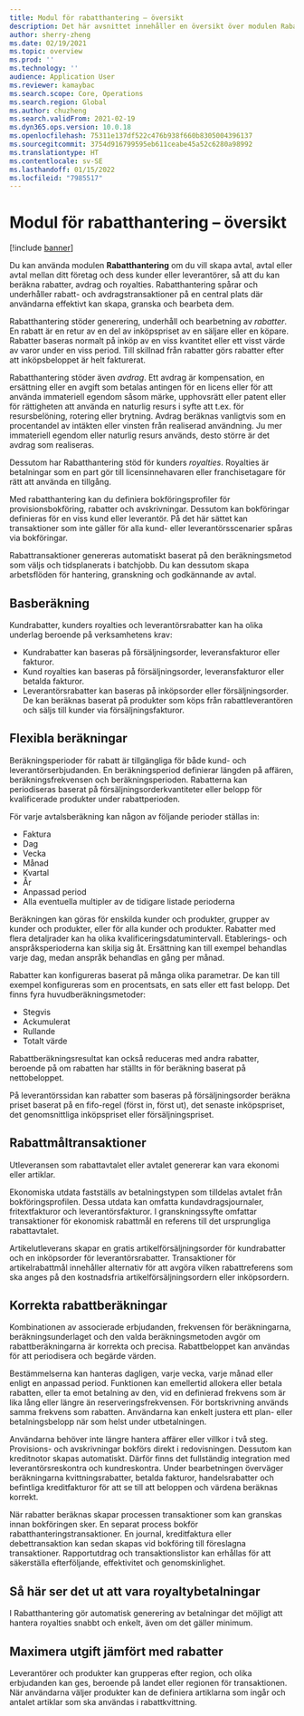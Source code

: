 ```yaml
---
title: Modul för rabatthantering – översikt
description: Det här avsnittet innehåller en översikt över modulen Rabatthantering för Microsoft Dynamics 365 Supply Chain Management.
author: sherry-zheng
ms.date: 02/19/2021
ms.topic: overview
ms.prod: ''
ms.technology: ''
audience: Application User
ms.reviewer: kamaybac
ms.search.scope: Core, Operations
ms.search.region: Global
ms.author: chuzheng
ms.search.validFrom: 2021-02-19
ms.dyn365.ops.version: 10.0.18
ms.openlocfilehash: 75311e137df522c476b938f660b8305004396137
ms.sourcegitcommit: 3754d916799595eb611ceabe45a52c6280a98992
ms.translationtype: HT
ms.contentlocale: sv-SE
ms.lasthandoff: 01/15/2022
ms.locfileid: "7985517"
---
```

# <a name="rebate-management-module-overview"></a>Modul för rabatthantering – översikt

[!include [banner](../includes/banner.md)]

Du kan använda modulen **Rabatthantering** om du vill skapa avtal, avtal eller avtal mellan ditt företag och dess kunder eller leverantörer, så att du kan beräkna rabatter, avdrag och royalties. Rabatthantering spårar och underhåller rabatt- och avdragstransaktioner på en central plats där användarna effektivt kan skapa, granska och bearbeta dem.

Rabatthantering stöder generering, underhåll och bearbetning av *rabatter*. En rabatt är en retur av en del av inköpspriset av en säljare eller en köpare. Rabatter baseras normalt på inköp av en viss kvantitet eller ett visst värde av varor under en viss period. Till skillnad från rabatter görs rabatter efter att inköpsbeloppet är helt fakturerat.

Rabatthantering stöder även *avdrag*. Ett avdrag är kompensation, en ersättning eller en avgift som betalas antingen för en licens eller för att använda immateriell egendom såsom märke, upphovsrätt eller patent eller för rättigheten att använda en naturlig resurs i syfte att t.ex. för resursbelöning, rotering eller brytning. Avdrag beräknas vanligtvis som en procentandel av intäkten eller vinsten från realiserad användning. Ju mer immateriell egendom eller naturlig resurs används, desto större är det avdrag som realiseras.

Dessutom har Rabatthantering stöd för kunders *royalties*.  Royalties är betalningar som en part gör till licensinnehavaren eller franchisetagare för rätt att använda en tillgång.

Med rabatthantering kan du definiera bokföringsprofiler för provisionsbokföring, rabatter och avskrivningar. Dessutom kan bokföringar definieras för en viss kund eller leverantör. På det här sättet kan transaktioner som inte gäller för alla kund- eller leverantörsscenarier spåras via bokföringar.

Rabattransaktioner genereras automatiskt baserat på den beräkningsmetod som väljs och tidsplanerats i batchjobb. Du kan dessutom skapa arbetsflöden för hantering, granskning och godkännande av avtal.

## <a name="basis-calculation"></a>Basberäkning

Kundrabatter, kunders royalties och leverantörsrabatter kan ha olika underlag beroende på verksamhetens krav:

- Kundrabatter kan baseras på försäljningsorder, leveransfakturor eller fakturor.
- Kund royalties kan baseras på försäljningsorder, leveransfakturor eller betalda fakturor.
- Leverantörsrabatter kan baseras på inköpsorder eller försäljningsorder. De kan beräknas baserat på produkter som köps från rabattleverantören och säljs till kunder via försäljningsfakturor.

## <a name="flexible-calculations"></a>Flexibla beräkningar

Beräkningsperioder för rabatt är tillgängliga för både kund- och leverantörserbjudanden. En beräkningsperiod definierar längden på affären, beräkningsfrekvensen och beräkningsperioden. Rabatterna kan periodiseras baserat på försäljningsorderkvantiteter eller belopp för kvalificerade produkter under rabattperioden.

För varje avtalsberäkning kan någon av följande perioder ställas in:

- Faktura
- Dag
- Vecka
- Månad
- Kvartal
- År
- Anpassad period
- Alla eventuella multipler av de tidigare listade perioderna

Beräkningen kan göras för enskilda kunder och produkter, grupper av kunder och produkter, eller för alla kunder och produkter. Rabatter med flera detaljrader kan ha olika kvalificeringsdatumintervall. Etablerings- och anspråksperioderna kan skilja sig åt. Ersättning kan till exempel behandlas varje dag, medan anspråk behandlas en gång per månad.

Rabatter kan konfigureras baserat på många olika parametrar. De kan till exempel konfigureras som en procentsats, en sats eller ett fast belopp. Det finns fyra huvudberäkningsmetoder:

- Stegvis
- Ackumulerat
- Rullande
- Totalt värde

Rabattberäkningsresultat kan också reduceras med andra rabatter, beroende på om rabatten har ställts in för beräkning baserat på nettobeloppet.

På leverantörssidan kan rabatter som baseras på försäljningsorder beräkna priset baserat på en fifo-regel (först in, först ut), det senaste inköpspriset, det genomsnittliga inköpspriset eller försäljningspriset.

## <a name="rebate-target-transactions"></a>Rabattmåltransaktioner

Utleveransen som rabattavtalet eller avtalet genererar kan vara ekonomi eller artiklar.

Ekonomiska utdata fastställs av betalningstypen som tilldelas avtalet från bokföringsprofilen. Dessa utdata kan omfatta kundavdragsjournaler, fritextfakturor och leverantörsfakturor. I granskningssyfte omfattar transaktioner för ekonomisk rabattmål en referens till det ursprungliga rabattavtalet.

Artikelutleverans skapar en gratis artikelförsäljningsorder för kundrabatter och en inköpsorder för leverantörsrabatter. Transaktioner för artikelrabattmål innehåller alternativ för att avgöra vilken rabattreferens som ska anges på den kostnadsfria artikelförsäljningsordern eller inköpsordern.

## <a name="accurate-rebate-calculations"></a>Korrekta rabattberäkningar

Kombinationen av associerade erbjudanden, frekvensen för beräkningarna, beräkningsunderlaget och den valda beräkningsmetoden avgör om rabattberäkningarna är korrekta och precisa. Rabattbeloppet kan användas för att periodisera och begärde värden.

Bestämmelserna kan hanteras dagligen, varje vecka, varje månad eller enligt en anpassad period. Funktionen kan emellertid allokera eller betala rabatten, eller ta emot betalning av den, vid en definierad frekvens som är lika lång eller längre än reserveringsfrekvensen. För bortskrivning används samma frekvens som rabatten. Användarna kan enkelt justera ett plan- eller betalningsbelopp när som helst under utbetalningen.

Användarna behöver inte längre hantera affärer eller villkor i två steg. Provisions- och avskrivningar bokförs direkt i redovisningen. Dessutom kan kreditnotor skapas automatiskt. Därför finns det fullständig integration med leverantörsreskontra och kundreskontra. Under bearbetningen överväger beräkningarna kvittningsrabatter, betalda fakturor, handelsrabatter och befintliga kreditfakturor för att se till att beloppen och värdena beräknas korrekt.

När rabatter beräknas skapar processen transaktioner som kan granskas innan bokföringen sker. En separat process bokför rabatthanteringstransaktioner. En journal, kreditfaktura eller debettransaktion kan sedan skapas vid bokföring till föreslagna transaktioner. Rapportutdrag och transaktionslistor kan erhållas för att säkerställa efterföljande, effektivitet och genomskinlighet.

## <a name="guaranteed-royalty-payments"></a>Så här ser det ut att vara royaltybetalningar

I Rabatthantering gör automatisk generering av betalningar det möjligt att hantera royalties snabbt och enkelt, även om det gäller minimum.

## <a name="maximizing-spend-versus-rebates"></a>Maximera utgift jämfört med rabatter

Leverantörer och produkter kan grupperas efter region, och olika erbjudanden kan ges, beroende på landet eller regionen för transaktionen. När användarna väljer produkter kan de definiera artiklarna som ingår och antalet artiklar som ska användas i rabattkvittning.
